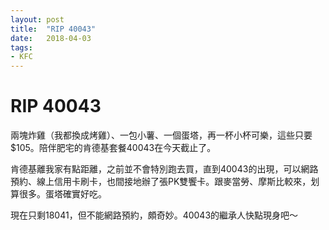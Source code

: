 ```yaml
---
layout: post
title:  "RIP 40043"
date:   2018-04-03
tags:
- KFC
---
```

# RIP 40043

兩塊炸雞（我都換成烤雞）、一包小薯、一個蛋塔，再一杯小杯可樂，這些只要$105。陪伴肥宅的肯德基套餐40043在今天截止了。

肯德基離我家有點距離，之前並不會特別跑去買，直到40043的出現，可以網路預約、線上信用卡刷卡，也間接地辦了張PK雙饗卡。跟麥當勞、摩斯比較來，划算很多。蛋塔確實好吃。

現在只剩18041，但不能網路預約，頗奇妙。40043的繼承人快點現身吧～